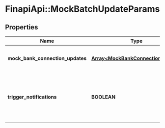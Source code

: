# FinapiApi::MockBatchUpdateParams

## Properties
Name | Type | Description | Notes
------------ | ------------- | ------------- | -------------
**mock_bank_connection_updates** | [**Array&lt;MockBankConnectionUpdate&gt;**](MockBankConnectionUpdate.md) | List of mock bank connection updates | 
**trigger_notifications** | **BOOLEAN** | Whether this call should trigger the dispatching of notifications. Default is &#39;false&#39;. | [optional] [default to false]


